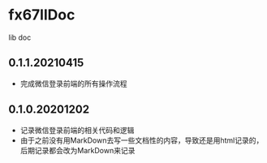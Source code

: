 # fx67llDoc
lib doc

## 0.1.1.20210415
* 完成微信登录前端的所有操作流程

## 0.1.0.20201202
* 记录微信登录前端的相关代码和逻辑
* 由于之前没有用MarkDown去写一些文档性的内容，导致还是用html记录的，后期记录都会改为MarkDown来记录